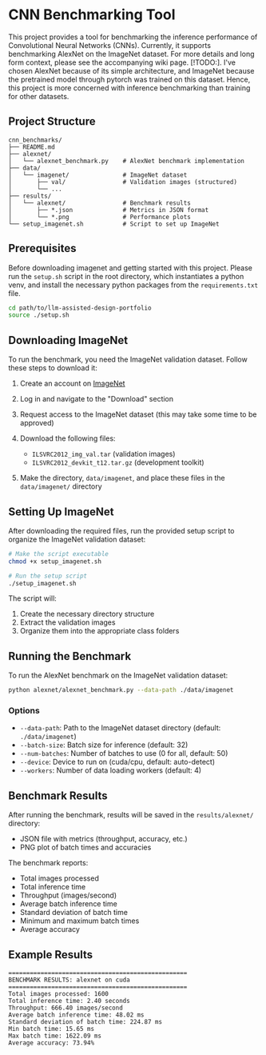 # CNN Benchmarking Tool

This project provides a tool for benchmarking the inference performance of Convolutional Neural Networks (CNNs). Currently, it supports benchmarking AlexNet on the ImageNet dataset. For more details and long form context, please see the accompanying wiki page. [!TODO:]. I've chosen AlexNet because of its simple architecture, and ImageNet because the pretrained model through pytorch was trained on this dataset. Hence, this project is more concerned with inference benchmarking than training for other datasets.

## Project Structure

```
cnn_benchmarks/
├── README.md
├── alexnet/
│   └── alexnet_benchmark.py    # AlexNet benchmark implementation
├── data/
│   └── imagenet/               # ImageNet dataset
│       ├── val/                # Validation images (structured)
│       └── ...
├── results/
│   └── alexnet/                # Benchmark results
│       ├── *.json              # Metrics in JSON format
│       └── *.png               # Performance plots
└── setup_imagenet.sh           # Script to set up ImageNet
```

## Prerequisites
Before downloading imagenet and getting started with this project. Please run the `setup.sh` script in the root directory, which instantiates a python venv, and install the necessary python packages from the `requirements.txt` file.

```bash
cd path/to/llm-assisted-design-portfolio
source ./setup.sh

```

## Downloading ImageNet

To run the benchmark, you need the ImageNet validation dataset. Follow these steps to download it:

1. Create an account on [ImageNet](https://image-net.org/index.php)
2. Log in and navigate to the "Download" section
3. Request access to the ImageNet dataset (this may take some time to be approved)
4. Download the following files:
   - `ILSVRC2012_img_val.tar` (validation images)
   - `ILSVRC2012_devkit_t12.tar.gz` (development toolkit)

5. Make the directory, `data/imagenet`, and place these files in the `data/imagenet/` directory

## Setting Up ImageNet

After downloading the required files, run the provided setup script to organize the ImageNet validation dataset:

```bash
# Make the script executable
chmod +x setup_imagenet.sh

# Run the setup script
./setup_imagenet.sh
```

The script will:
1. Create the necessary directory structure
2. Extract the validation images
3. Organize them into the appropriate class folders

## Running the Benchmark

To run the AlexNet benchmark on the ImageNet validation dataset:

```bash
python alexnet/alexnet_benchmark.py --data-path ./data/imagenet
```

### Options

- `--data-path`: Path to the ImageNet dataset directory (default: `./data/imagenet`)
- `--batch-size`: Batch size for inference (default: 32)
- `--num-batches`: Number of batches to use (0 for all, default: 50)
- `--device`: Device to run on (cuda/cpu, default: auto-detect)
- `--workers`: Number of data loading workers (default: 4)

## Benchmark Results

After running the benchmark, results will be saved in the `results/alexnet/` directory:
- JSON file with metrics (throughput, accuracy, etc.)
- PNG plot of batch times and accuracies

The benchmark reports:
- Total images processed
- Total inference time
- Throughput (images/second)
- Average batch inference time
- Standard deviation of batch time
- Minimum and maximum batch times
- Average accuracy

## Example Results

```
==================================================
BENCHMARK RESULTS: alexnet on cuda
==================================================
Total images processed: 1600
Total inference time: 2.40 seconds
Throughput: 666.40 images/second
Average batch inference time: 48.02 ms
Standard deviation of batch time: 224.87 ms
Min batch time: 15.65 ms
Max batch time: 1622.09 ms
Average accuracy: 73.94%
```
